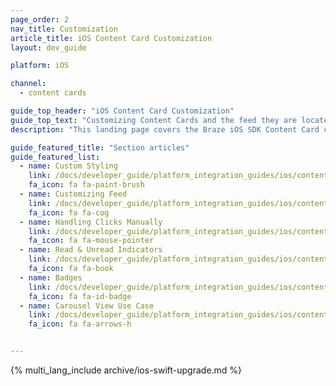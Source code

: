 ```yaml
---
page_order: 2
nav_title: Customization
article_title: iOS Content Card Customization
layout: dev_guide

platform: iOS

channel:
  - content cards

guide_top_header: "iOS Content Card Customization"
guide_top_text: "Customizing Content Cards and the feed they are located in must be done during the integration process. Before customizing, developers should work with their marketing team to determine what customization approach works best for your brand needs. At Braze, we highlight three approaches to customization based on the associated level of effort and flexibility provided: crawl, walk, or run. Learn more about these <a href='/docs/user_guide/message_building_by_channel/content_cards/customize/#customization-approaches'>customization approaches</a> in our user guide."
description: "This landing page covers the Braze iOS SDK Content Card customization options such as custom styling, feed customization, click handling, read and unread indicators, and more."

guide_featured_title: "Section articles"
guide_featured_list:
  - name: Custom Styling
    link: /docs/developer_guide/platform_integration_guides/ios/content_cards/customization/custom_styling/
    fa_icon: fa fa-paint-brush
  - name: Customizing Feed
    link: /docs/developer_guide/platform_integration_guides/ios/content_cards/customization/customizing_feed/
    fa_icon: fa fa-cog
  - name: Handling Clicks Manually
    link: /docs/developer_guide/platform_integration_guides/ios/content_cards/customization/handling_clicks_manually/
    fa_icon: fa fa-mouse-pointer
  - name: Read & Unread Indicators
    link: /docs/developer_guide/platform_integration_guides/ios/content_cards/customization/read_unread_indicators/
    fa_icon: fa fa-book
  - name: Badges
    link: /docs/developer_guide/platform_integration_guides/ios/content_cards/customization/badges/
    fa_icon: fa fa-id-badge
  - name: Carousel View Use Case
    link: /docs/developer_guide/platform_integration_guides/ios/content_cards/customization/use_cases/carousel_view/
    fa_icon: fa fa-arrows-h


---
```


{% multi_lang_include archive/ios-swift-upgrade.md %}
<br><br>